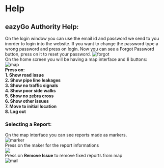 # Help

## eazyGo Authority Help:
On the login window you can use the email id and password we send to you inorder to login into the website. If you want to change the password type a wrong password and press on login. Now you can see a Forgot Password button, press on it to reset your password.<nr>
<img src="https://github.com/aswin-asokan/eazyGo_Auth/assets/86108610/a22034c1-a6a8-4eab-8a12-dbe6b60f1d42" alt="forgot"><br>
On the home screen you will be having a map interface and 8 buttons:<br>
<img src="https://github.com/aswin-asokan/eazyGo_Auth/assets/86108610/47f9e7da-48c3-48d3-aa60-c3959b3da3b7" alt="map"><br>
<b>Press on:
  <br>1. Show road issue
  <br>2. Show pipe line leakages
  <br>3. Show no traffic signals
  <br>4. Show poor side walks
  <br>5. Show no zebra cross
  <br>6. Show other issues
  <br>7. Move to initial location
  <br>8. Log out
  <br>
</b>

### Selecting a Report:
On the map interface you can see reports made as markers.<br>
<img src="https://github.com/aswin-asokan/eazyGo_Auth/assets/86108610/b17649fa-c19f-4b3b-8235-e0c95d6c0b1e" alt="marker"><br>
Press on the maker for the report informations<br>
<img src="https://github.com/aswin-asokan/eazyGo_Auth/assets/86108610/a015c2dc-41da-48bf-af84-b4f934a37566"/><br>
Press on <b>Remove Issue</b> to remove fixed reports from map<br>
<img src="https://github.com/aswin-asokan/eazyGo_Auth/assets/86108610/cbae3767-d7f9-4bba-9bfc-0594f216c946" alt="mail"/>
